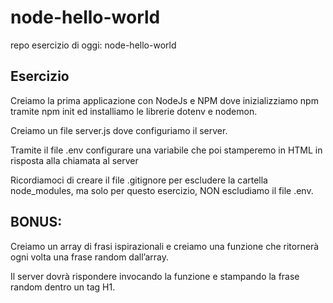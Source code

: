 # node-hello-world

repo esercizio di oggi: node-hello-world
## Esercizio
Creiamo la prima applicazione con NodeJs e NPM dove inizializziamo npm tramite npm init ed installiamo le librerie dotenv e nodemon.

Creiamo un file server.js dove configuriamo il server.

Tramite il file .env configurare una variabile che poi stamperemo in HTML in risposta alla chiamata al server

Ricordiamoci di creare il file .gitignore per escludere la cartella node_modules, ma solo per questo esercizio, NON escludiamo il file .env.
## BONUS:
Creiamo un array di frasi ispirazionali e creiamo una funzione che ritornerà ogni volta una frase random dall’array.

Il server dovrà rispondere invocando la funzione e stampando la frase random dentro un tag H1.